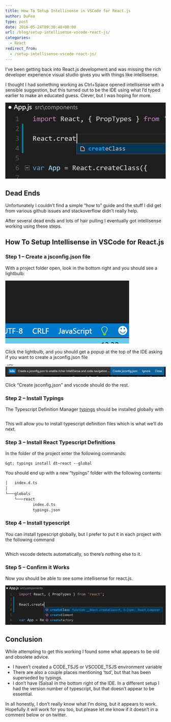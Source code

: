 ```yaml
---
title: How To Setup Intellisense in VSCode for React.js
author: DuFeu
type: post
date: 2016-05-24T09:30:48+00:00
url: /blog/setup-intellisense-vscode-react-js/
categories:
  - React
redirect_from:
  - /setup-intellisense-vscode-react-js/
---
```


I&#8217;ve been getting back into React.js development and was missing the rich developer experience visual studio gives you with things like intellisense.

I thought I had something working as Ctrl+Space opened intellisense with a sensible suggestion, but this turned out to be the IDE using what I&#8217;d typed earlier to make an educated guess. Clever, but I was hoping for more.

![No Intellisense](../../images/2016/05/01_before.png "No Intellisense")

## Dead Ends

Unfortunately I couldn&#8217;t find a simple &#8220;how to&#8221; guide and the stuff I did get from various github issues and stackoverflow didn&#8217;t really help.

After several dead ends and lots of hair pulling I eventually got intellisense working using these steps.

## How To Setup Intellisense in VSCode for React.js

### Step 1 &#8211; Create a jsconfig.json file

With a project folder open, look in the bottom right and you should see a lightbulb:

![VSCode Lightbulb](../../images/2016/05/02_Lightbulb.png "VSCode Lightbulb")

Click the lightbulb, and you should get a popup at the top of the IDE asking if you want to create a jsconfig.json file

![Create JSConfig.json](../../images/2016/05/03_CreateJSConfig.png "Create JSConfig.json")

Click &#8220;Create jsconfig.json&#8221; and vscode should do the rest.

### Step 2 &#8211; Install Typings

The Typescript Definition Manager [typings][1] should be installed globally with

```csharp> npm install typings --global

```

This will allow you to install typescript definition files which is what we&#8217;ll do next.

### Step 3 &#8211; Install React Typescript Definitions

In the folder of the project enter the following commands:

```csharp> typings init
&gt; typings install dt~react --global
```

You should end up with a new &#8220;typings&#8221; folder with the following contents:

```bash
│   index.d.ts
│
└───globals
    └───react
            index.d.ts
            typings.json
```

### Step 4 &#8211; Install typescript

You can install typescript globally, but I prefer to put it in each project with the following command

```csharpNpm install typescript@next

```

Which vscode detects automatically, so there&#8217;s nothing else to it.

### Step 5 &#8211; Confirm it Works

Now you should be able to see some intellisense for react.js.

![VSCode With Intellisense](../../images/2016/05/04_Working.png "VSCode With Intellisense")

## Conclusion

While attempting to get this working I found some what appears to be old and obsolete advice.

- I haven&#8217;t created a CODE_TSJS or VSCODE_TSJS environment variable
- There are also a couple places mentioning &#8216;tsd&#8217;, but that has been superseded by typings.
- I don&#8217;t have (Salsa) in the bottom right of the IDE. In a different setup I had the version number of typescript, but that doesn&#8217;t appear to be essential.

In all honestly, I don&#8217;t really know what I&#8217;m doing, but it appears to work. Hopefully it will work for you too, but please let me know if it doesn&#8217;t in a comment below or on twitter.

[1]: https://github.com/typings/typings
